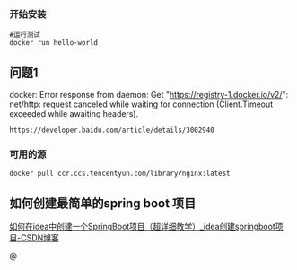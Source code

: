 ### 开始安装

```shell
#运行测试
docker run hello-world
```
## 问题1
docker: Error response from daemon: Get "https://registry-1.docker.io/v2/": net/http: request canceled while waiting for connection (Client.Timeout exceeded while awaiting headers).

```
https://developer.baidu.com/article/details/3002940
```

### 可用的源

```
docker pull ccr.ccs.tencentyun.com/library/nginx:latest
```



## 如何创建最简单的spring boot 项目

[如何在idea中创建一个SpringBoot项目（超详细教学）_idea创建springboot项目-CSDN博客](https://blog.csdn.net/weixin_51309915/article/details/123349773)

@


